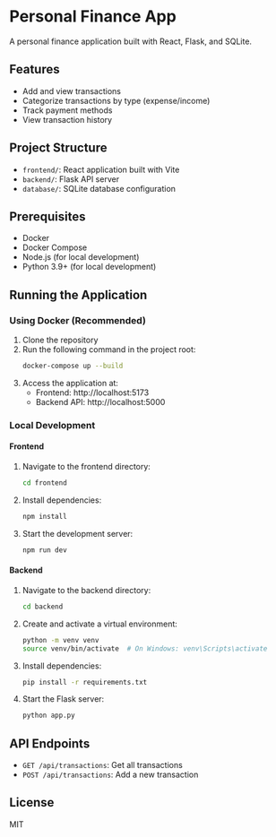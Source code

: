 # Personal Finance App

A personal finance application built with React, Flask, and SQLite.

## Features

- Add and view transactions
- Categorize transactions by type (expense/income)
- Track payment methods
- View transaction history

## Project Structure

- `frontend/`: React application built with Vite
- `backend/`: Flask API server
- `database/`: SQLite database configuration

## Prerequisites

- Docker
- Docker Compose
- Node.js (for local development)
- Python 3.9+ (for local development)

## Running the Application

### Using Docker (Recommended)

1. Clone the repository
2. Run the following command in the project root:
   ```bash
   docker-compose up --build
   ```
3. Access the application at:
   - Frontend: http://localhost:5173
   - Backend API: http://localhost:5000

### Local Development

#### Frontend

1. Navigate to the frontend directory:
   ```bash
   cd frontend
   ```
2. Install dependencies:
   ```bash
   npm install
   ```
3. Start the development server:
   ```bash
   npm run dev
   ```

#### Backend

1. Navigate to the backend directory:
   ```bash
   cd backend
   ```
2. Create and activate a virtual environment:
   ```bash
   python -m venv venv
   source venv/bin/activate  # On Windows: venv\Scripts\activate
   ```
3. Install dependencies:
   ```bash
   pip install -r requirements.txt
   ```
4. Start the Flask server:
   ```bash
   python app.py
   ```

## API Endpoints

- `GET /api/transactions`: Get all transactions
- `POST /api/transactions`: Add a new transaction

## License

MIT

